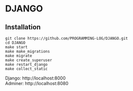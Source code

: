 # DJANGO
## Installation
```
git clone https://github.com/PROGRAMMING-LOG/DJANGO.git
cd DJANGO
make start
make make_migrations
make migrate
make create_superuser
make restart_django
make collect_static
```
Django: http://localhost:8000  
Adminer: http://localhost:8080
